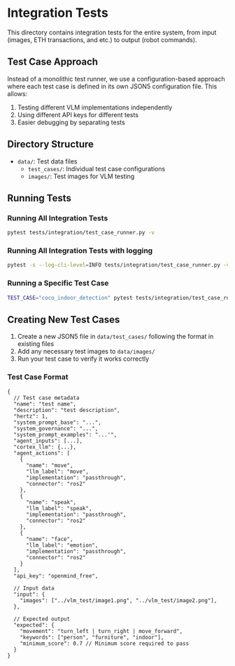 # Integration Tests

This directory contains integration tests for the entire system, from input (images, ETH transactions, and etc.) to output (robot commands).

## Test Case Approach

Instead of a monolithic test runner, we use a configuration-based approach where each test case is defined in its own JSON5 configuration file. This allows:

1. Testing different VLM implementations independently
2. Using different API keys for different tests
3. Easier debugging by separating tests

## Directory Structure

- `data/`: Test data files
  - `test_cases/`: Individual test case configurations
  - `images/`: Test images for VLM testing

## Running Tests

### Running All Integration Tests

```bash
pytest tests/integration/test_case_runner.py -v
```

### Running All Integration Tests with logging

```bash
pytest -s --log-cli-level=INFO tests/integration/test_case_runner.py -v
```

### Running a Specific Test Case

```bash
TEST_CASE="coco_indoor_detection" pytest tests/integration/test_case_runner.py::test_specific_case -v
```

## Creating New Test Cases

1. Create a new JSON5 file in `data/test_cases/` following the format in existing files
2. Add any necessary test images to `data/images/`
3. Run your test case to verify it works correctly

### Test Case Format

```json5
{
  // Test case metadata
  "name": "test name",
  "description": "test description",
  "hertz": 1,
  "system_prompt_base": "...",
  "system_governance": "...",
  "system_prompt_examples": "...'",
  "agent_inputs": [...],
  "cortex_llm": {...},
  "agent_actions": [
    {
      "name": "move",
      "llm_label": "move",
      "implementation": "passthrough",
      "connector": "ros2"
    },
    {
      "name": "speak",
      "llm_label": "speak",
      "implementation": "passthrough",
      "connector": "ros2"
    },
    {
      "name": "face",
      "llm_label": "emotion",
      "implementation": "passthrough",
      "connector": "ros2"
    }
  ],
  "api_key": "openmind_free",
  
  // Input data
  "input": {
    "images": ["../vlm_test/image1.png", "../vlm_test/image2.png"],
  },
  
  // Expected output
  "expected": {
    "movement": "turn_left | turn_right | move_forward",
    "keywords": ["person", "furniture", "indoor"],
    "minimum_score": 0.7 // Minimum score required to pass
  }
}
```
